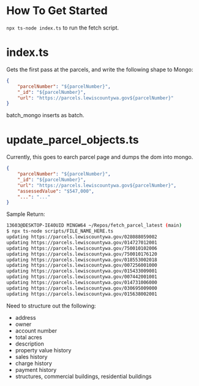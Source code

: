 # How To Get Started

`npx ts-node index.ts` to run the fetch script.

# index.ts

Gets the first pass at the parcels, and write the following shape to Mongo:

```json
{
    "parcelNumber": "${parcelNumber}",
    "_id": "${parcelNumber}",
    "url": "https://parcels.lewiscountywa.gov${parcelNumber}"
}
```

batch_mongo inserts as batch.

# update_parcel_objects.ts

Currently, this goes to earch parcel page and dumps the dom into mongo.

```json
{
    "parcelNumber": "${parcelNumber}",
    "_id": "${parcelNumber}",
    "url": "https://parcels.lewiscountywa.gov${parcelNumber}",
    "assessedValue": "$547,000",
    "...": "..."
}
```

Sample Return:

```bash
13603@DESKTOP-IE40UID MINGW64 ~/Repos/fetch_parcel_latest (main)
$ npx ts-node scripts/FILE_NAME_HERE.ts
updating https://parcels.lewiscountywa.gov/028088059002
updating https://parcels.lewiscountywa.gov/014727012001
updating https://parcels.lewiscountywa.gov/750010102006
updating https://parcels.lewiscountywa.gov/750010176120
updating https://parcels.lewiscountywa.gov/018553002018
updating https://parcels.lewiscountywa.gov/007256001000
updating https://parcels.lewiscountywa.gov/015433009001
updating https://parcels.lewiscountywa.gov/007442001001
updating https://parcels.lewiscountywa.gov/014731006000
updating https://parcels.lewiscountywa.gov/030695009000
updating https://parcels.lewiscountywa.gov/015638002001
```

Need to structure out the following:

- address
- owner
- account number
- total acres
- description
- property value history
- sales history
- charge history
- payment history
- structures, commercial buildings, residential buildings